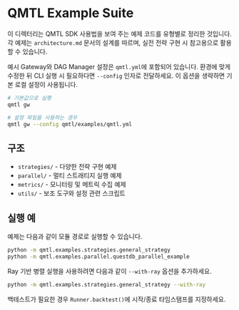 # QMTL Example Suite

이 디렉터리는 QMTL SDK 사용법을 보여 주는 예제 코드를 유형별로 정리한 것입니다.
각 예제는 `architecture.md` 문서의 설계를 따르며, 실전 전략 구현 시 참고용으로 활용할 수 있습니다.

예시 Gateway와 DAG Manager 설정은 `qmtl.yml`에 포함되어 있습니다. 환경에 맞게 수정한 뒤
CLI 실행 시 필요하다면 `--config` 인자로 전달하세요. 이 옵션을 생략하면 기본 로컬
설정이 사용됩니다.

```bash
# 기본값으로 실행
qmtl gw

# 설정 파일을 사용하는 경우
qmtl gw --config qmtl/examples/qmtl.yml
```

## 구조

- `strategies/` - 다양한 전략 구현 예제
- `parallel/` - 멀티 스트래티지 실행 예제
- `metrics/` - 모니터링 및 메트릭 수집 예제
- `utils/` - 보조 도구와 설정 관련 스크립트

## 실행 예

예제는 다음과 같이 모듈 경로로 실행할 수 있습니다.

```bash
python -m qmtl.examples.strategies.general_strategy
python -m qmtl.examples.parallel.questdb_parallel_example
```

Ray 기반 병렬 실행을 사용하려면 다음과 같이 `--with-ray` 옵션을 추가하세요.

```bash
python -m qmtl.examples.strategies.general_strategy --with-ray
```

백테스트가 필요한 경우 `Runner.backtest()`에 시작/종료 타임스탬프를 지정하세요.
